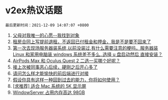# v2ex热议话题

`最后更新时间：2021-12-09 14:07:07 +0800`

1. [父母对我唯一的心愿--我找到对象](https://www.v2ex.com/t/820907)
1. [租房合同上写提前退租，不返回已付租金和押金，我是不是要不回来了](https://www.v2ex.com/t/820875)
1. [第一次去现场服务器装系统,以前没装过,有什么需要注意的梗吗，服务器装 Linux 和家用电脑装 windows 系统差不多么..选择 u 盘启动然后 直接安装？](https://www.v2ex.com/t/820945)
1. [AirPods Max 和 Oculus Quest 2 二选一买哪个好呢？](https://www.v2ex.com/t/820894)
1. [接上次被同事恶心后续，硬刚之后开心多了](https://www.v2ex.com/t/821072)
1. [请问怎么样才能愉快的前后端进行对接](https://www.v2ex.com/t/821032)
1. [假设你具有这样一种回到过去的能力，你将如何使用？](https://www.v2ex.com/t/821015)
1. [[求推荐] 适合 Mac 系统的 5K 显示屏](https://www.v2ex.com/t/820906)
1. [WindowServer 占用内存高达 98GB](https://www.v2ex.com/t/821049)

